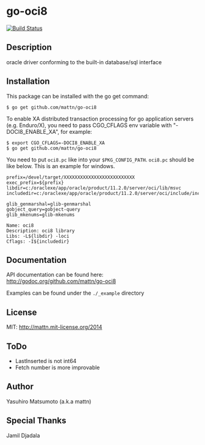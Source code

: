 go-oci8
=======

[![Build Status](https://travis-ci.org/mattn/go-oci8.svg)](https://travis-ci.org/mattn/go-oci8)

Description
-----------

oracle driver conforming to the built-in database/sql interface

Installation
------------

This package can be installed with the go get command:

    $ go get github.com/mattn/go-oci8
    
To enable XA distributed transaction processing for go application servers (e.g. Enduro/X), you need to pass CGO_CFLAGS env variable with "-DOCI8_ENABLE_XA", for example:

    $ export CGO_CFLAGS=-DOCI8_ENABLE_XA
    $ go get github.com/mattn/go-oci8

    
You need to put `oci8.pc` like into your `$PKG_CONFIG_PATH`. `oci8.pc` should be like below. This is an example for windows.

```
prefix=/devel/target/XXXXXXXXXXXXXXXXXXXXXXXXXX
exec_prefix=${prefix}
libdir=c:/oraclexe/app/oracle/product/11.2.0/server/oci/lib/msvc
includedir=c:/oraclexe/app/oracle/product/11.2.0/server/oci/include/include

glib_genmarshal=glib-genmarshal
gobject_query=gobject-query
glib_mkenums=glib-mkenums

Name: oci8
Description: oci8 library
Libs: -L${libdir} -loci
Cflags: -I${includedir}
```

Documentation
-------------

API documentation can be found here: http://godoc.org/github.com/mattn/go-oci8

Examples can be found under the `./_example` directory

License
-------

MIT: http://mattn.mit-license.org/2014

ToDo
----

* LastInserted is not int64
* Fetch number is more improvable

Author
------

Yasuhiro Matsumoto (a.k.a mattn)

Special Thanks
--------------

Jamil Djadala
